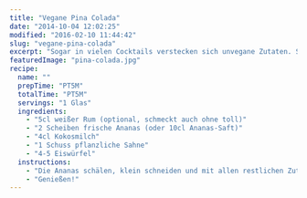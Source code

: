 ```yaml
---
title: "Vegane Pina Colada"
date: "2014-10-04 12:02:25"
modified: "2016-02-10 11:44:42"
slug: "vegane-pina-colada"
excerpt: "Sogar in vielen Cocktails verstecken sich unvegane Zutaten. Selbst mixen heißt daher unsere Devise!"
featuredImage: "pina-colada.jpg"
recipe:
  name: ""
  prepTime: "PT5M"
  totalTime: "PT5M"
  servings: "1 Glas"
  ingredients:
    - "5cl weißer Rum (optional, schmeckt auch ohne toll)"
    - "2 Scheiben frische Ananas (oder 10cl Ananas-Saft)"
    - "4cl Kokosmilch"
    - "1 Schuss pflanzliche Sahne"
    - "4-5 Eiswürfel"
  instructions:
    - "Die Ananas schälen, klein schneiden und mit allen restlichen Zutaten in den Blender geben. Mixen bis es schön cremig ist."
    - "Genießen!"
---
```


